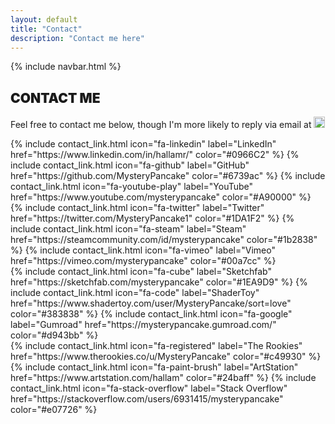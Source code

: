 ```yaml
---
layout: default
title: "Contact"
description: "Contact me here"
---
```

{% include navbar.html %}

<div class="container mt-5">
	<h2 class="mb-4" style="font-weight: 900;">CONTACT ME</h2>
	<p class="mb-4">
		<span>Feel free to contact me below, though I'm more likely to reply via email at </span>
		<img src="{{ "/assets/icons/email.png" | relative_url }}" height="18">
	</p>
	<div class="row">
		{% include contact_link.html icon="fa-linkedin" label="LinkedIn" href="https://www.linkedin.com/in/hallamr/" color="#0966C2" %}
		{% include contact_link.html icon="fa-github" label="GitHub" href="https://github.com/MysteryPancake" color="#6739ac" %}
		{% include contact_link.html icon="fa-youtube-play" label="YouTube" href="https://www.youtube.com/mysterypancake" color="#A90000" %}
	</div>
	<div class="row">
		{% include contact_link.html icon="fa-twitter" label="Twitter" href="https://twitter.com/MysteryPancake1" color="#1DA1F2" %}
		{% include contact_link.html icon="fa-steam" label="Steam" href="https://steamcommunity.com/id/mysterypancake" color="#1b2838" %}
		{% include contact_link.html icon="fa-vimeo" label="Vimeo" href="https://vimeo.com/mysterypancake" color="#00a7cc" %}
	</div>
	<div class="row">
		{% include contact_link.html icon="fa-cube" label="Sketchfab" href="https://sketchfab.com/mysterypancake" color="#1EA9D9" %}
		{% include contact_link.html icon="fa-code" label="ShaderToy" href="https://www.shadertoy.com/user/MysteryPancake/sort=love" color="#383838" %}
		{% include contact_link.html icon="fa-google" label="Gumroad" href="https://mysterypancake.gumroad.com/" color="#d943bb" %}
	</div>
	<div class="row">
		{% include contact_link.html icon="fa-registered" label="The Rookies" href="https://www.therookies.co/u/MysteryPancake" color="#c49930" %}
		{% include contact_link.html icon="fa-paint-brush" label="ArtStation" href="https://www.artstation.com/hallam" color="#24baff" %}
		{% include contact_link.html icon="fa-stack-overflow" label="Stack Overflow" href="https://stackoverflow.com/users/6931415/mysterypancake" color="#e07726" %}
	</div>
</div>